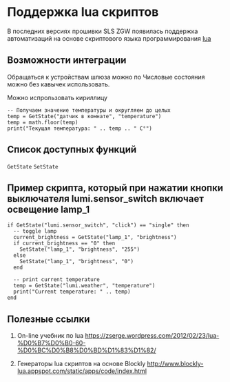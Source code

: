 # Поддержка lua скриптов

В последних версиях прошивки SLS ZGW появилась поддержка автоматизаций на основе скриптового языка программирования [lua](https://ru.wikipedia.org/wiki/Lua) 

## Возможности интеграции
Обращаться к устройствам шлюза можно по 
Числовые состояния можно без кавычек использовать.

Можно испрользовать кириллицу
```
-- Получаем значение температуры и округляем до целых  
temp = GetState("датчик в комнате", "temperature")
temp = math.floor(temp)
print("Текущая температура: " .. temp .. " C°")
```


## Список доступных функций
```GetState```
```SetState```


## Пример скрипта, который при нажатии кнопки выключателя lumi.sensor_switch включает освещение lamp_1
```
if GetState("lumi.sensor_switch", "click") == "single" then
  -- toggle lamp
  current_brightness = GetState("lamp_1", "brightness")
  if current_brightness == "0" then
    SetState("lamp_1", "brightness", "255")
  else
    SetState("lamp_1", "brightness", "0")
  end
 
  -- print current temperature
  temp = GetState("lumi.weather", "temperature")
  print("Current temperature: " .. temp)
end
```








## Полезные ссылки 
1) On-line учебник по lua  https://zserge.wordpress.com/2012/02/23/lua-%D0%B7%D0%B0-60-%D0%BC%D0%B8%D0%BD%D1%83%D1%82/

2) Генераторы lua скриптов  на основе Blockly http://www.blockly-lua.appspot.com/static/apps/code/index.html
